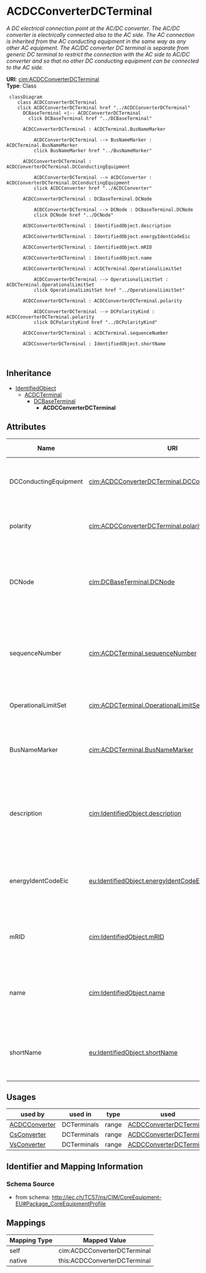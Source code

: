 # ACDCConverterDCTerminal


_A DC electrical connection point at the AC/DC converter. The AC/DC converter is electrically connected also to the AC side. The AC connection is inherited from the AC conducting equipment in the same way as any other AC equipment. The AC/DC converter DC terminal is separate from generic DC terminal to restrict the connection with the AC side to AC/DC converter and so that no other DC conducting equipment can be connected to the AC side._





**URI**: [cim:ACDCConverterDCTerminal](http://iec.ch/TC57/CIM100#ACDCConverterDCTerminal)<br />
**Type**: Class




```mermaid
 classDiagram
    class ACDCConverterDCTerminal
    click ACDCConverterDCTerminal href "../ACDCConverterDCTerminal"
      DCBaseTerminal <|-- ACDCConverterDCTerminal
        click DCBaseTerminal href "../DCBaseTerminal"
      
      ACDCConverterDCTerminal : ACDCTerminal.BusNameMarker
        
          ACDCConverterDCTerminal --> BusNameMarker : ACDCTerminal.BusNameMarker
          click BusNameMarker href "../BusNameMarker"
        
      ACDCConverterDCTerminal : ACDCConverterDCTerminal.DCConductingEquipment
        
          ACDCConverterDCTerminal --> ACDCConverter : ACDCConverterDCTerminal.DCConductingEquipment
          click ACDCConverter href "../ACDCConverter"
        
      ACDCConverterDCTerminal : DCBaseTerminal.DCNode
        
          ACDCConverterDCTerminal --> DCNode : DCBaseTerminal.DCNode
          click DCNode href "../DCNode"
        
      ACDCConverterDCTerminal : IdentifiedObject.description
        
      ACDCConverterDCTerminal : IdentifiedObject.energyIdentCodeEic
        
      ACDCConverterDCTerminal : IdentifiedObject.mRID
        
      ACDCConverterDCTerminal : IdentifiedObject.name
        
      ACDCConverterDCTerminal : ACDCTerminal.OperationalLimitSet
        
          ACDCConverterDCTerminal --> OperationalLimitSet : ACDCTerminal.OperationalLimitSet
          click OperationalLimitSet href "../OperationalLimitSet"
        
      ACDCConverterDCTerminal : ACDCConverterDCTerminal.polarity
        
          ACDCConverterDCTerminal --> DCPolarityKind : ACDCConverterDCTerminal.polarity
          click DCPolarityKind href "../DCPolarityKind"
        
      ACDCConverterDCTerminal : ACDCTerminal.sequenceNumber
        
      ACDCConverterDCTerminal : IdentifiedObject.shortName
        
      
```





## Inheritance
* [IdentifiedObject](IdentifiedObject.md)
    * [ACDCTerminal](ACDCTerminal.md)
        * [DCBaseTerminal](DCBaseTerminal.md)
            * **ACDCConverterDCTerminal**



## Attributes


| Name | URI | Cardinality and Range | Description | Inheritance |
| ---  | --- | --- | --- | --- |
| DCConductingEquipment | [cim:ACDCConverterDCTerminal.DCConductingEquipment](http://iec.ch/TC57/CIM100#ACDCConverterDCTerminal.DCConductingEquipment) | 1 <br />  [ACDCConverter](ACDCConverter.md)  | A DC converter terminal belong to an DC converter | direct |
| polarity | [cim:ACDCConverterDCTerminal.polarity](http://iec.ch/TC57/CIM100#ACDCConverterDCTerminal.polarity) | 1 <br />  [DCPolarityKind](DCPolarityKind.md)  | Represents the normal network polarity condition | direct |
| DCNode | [cim:DCBaseTerminal.DCNode](http://iec.ch/TC57/CIM100#DCBaseTerminal.DCNode) | 0..1 <br />  [DCNode](DCNode.md)  | The DC connectivity node to which this DC base terminal connects with zero im... | [DCBaseTerminal](DCBaseTerminal.md) |
| sequenceNumber | [cim:ACDCTerminal.sequenceNumber](http://iec.ch/TC57/CIM100#ACDCTerminal.sequenceNumber) | 1 <br />  integer  | The orientation of the terminal connections for a multiple terminal conductin... | [ACDCTerminal](ACDCTerminal.md) |
| OperationalLimitSet | [cim:ACDCTerminal.OperationalLimitSet](http://iec.ch/TC57/CIM100#ACDCTerminal.OperationalLimitSet) | * <br />  [OperationalLimitSet](OperationalLimitSet.md)  | The operational limit sets at the terminal | [ACDCTerminal](ACDCTerminal.md) |
| BusNameMarker | [cim:ACDCTerminal.BusNameMarker](http://iec.ch/TC57/CIM100#ACDCTerminal.BusNameMarker) | 0..1 <br />  [BusNameMarker](BusNameMarker.md)  | The bus name marker used to name the bus (topological node) | [ACDCTerminal](ACDCTerminal.md) |
| description | [cim:IdentifiedObject.description](http://iec.ch/TC57/CIM100#IdentifiedObject.description) | 0..1 <br />  string  | The description is a free human readable text describing or naming the object | [IdentifiedObject](IdentifiedObject.md) |
| energyIdentCodeEic | [eu:IdentifiedObject.energyIdentCodeEic](http://iec.ch/TC57/CIM100-European#IdentifiedObject.energyIdentCodeEic) | 0..1 <br />  string  | The attribute is used for an exchange of the EIC code (Energy identification ... | [IdentifiedObject](IdentifiedObject.md) |
| mRID | [cim:IdentifiedObject.mRID](http://iec.ch/TC57/CIM100#IdentifiedObject.mRID) | 1 <br />  string  | Master resource identifier issued by a model authority | [IdentifiedObject](IdentifiedObject.md) |
| name | [cim:IdentifiedObject.name](http://iec.ch/TC57/CIM100#IdentifiedObject.name) | 1 <br />  string  | The name is any free human readable and possibly non unique text naming the o... | [IdentifiedObject](IdentifiedObject.md) |
| shortName | [eu:IdentifiedObject.shortName](http://iec.ch/TC57/CIM100-European#IdentifiedObject.shortName) | 0..1 <br />  string  | The attribute is used for an exchange of a human readable short name with len... | [IdentifiedObject](IdentifiedObject.md) |





## Usages

| used by | used in | type | used |
| ---  | --- | --- | --- |
| [ACDCConverter](ACDCConverter.md) | DCTerminals | range | [ACDCConverterDCTerminal](ACDCConverterDCTerminal.md) |
| [CsConverter](CsConverter.md) | DCTerminals | range | [ACDCConverterDCTerminal](ACDCConverterDCTerminal.md) |
| [VsConverter](VsConverter.md) | DCTerminals | range | [ACDCConverterDCTerminal](ACDCConverterDCTerminal.md) |






## Identifier and Mapping Information







### Schema Source


* from schema: http://iec.ch/TC57/ns/CIM/CoreEquipment-EU#Package_CoreEquipmentProfile





## Mappings

| Mapping Type | Mapped Value |
| ---  | ---  |
| self | cim:ACDCConverterDCTerminal |
| native | this:ACDCConverterDCTerminal |




